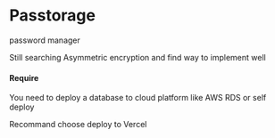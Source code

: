 # Passtorage

password manager

Still searching Asymmetric encryption and find way to implement well

#### Require

You need to deploy a database to cloud platform like AWS RDS or self deploy

Recommand choose deploy to Vercel
